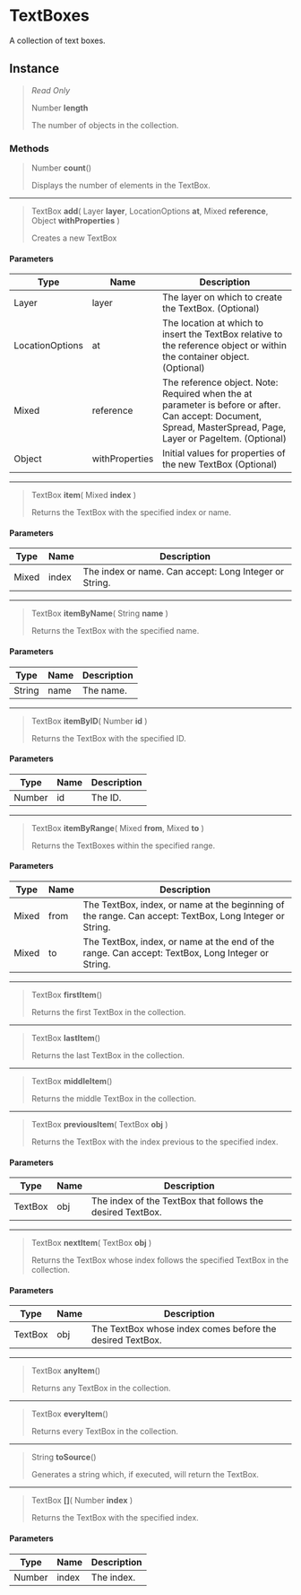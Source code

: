 # TextBoxes
A collection of text boxes.

## Instance
> *Read Only* 
> 
> Number **length** 
>
> The number of objects in the collection.

### Methods
> Number **count**()
> 
> Displays the number of elements in the TextBox.
*** 
> TextBox **add**( Layer **layer**, LocationOptions **at**, Mixed **reference**, Object **withProperties** )
> 
> Creates a new TextBox
#### Parameters
| Type | Name | Description |
|---|---|---|
| Layer | layer | The layer on which to create the TextBox. (Optional) |
| LocationOptions | at | The location at which to insert the TextBox relative to the reference object or within the container object. (Optional) |
| Mixed | reference | The reference object. Note: Required when the at parameter is before or after. Can accept: Document, Spread, MasterSpread, Page, Layer or PageItem. (Optional) |
| Object | withProperties | Initial values for properties of the new TextBox (Optional) |

*** 
> TextBox **item**( Mixed **index** )
> 
> Returns the TextBox with the specified index or name.
#### Parameters
| Type | Name | Description |
|---|---|---|
| Mixed | index | The index or name. Can accept: Long Integer or String. |

*** 
> TextBox **itemByName**( String **name** )
> 
> Returns the TextBox with the specified name.
#### Parameters
| Type | Name | Description |
|---|---|---|
| String | name | The name. |

*** 
> TextBox **itemByID**( Number **id** )
> 
> Returns the TextBox with the specified ID.
#### Parameters
| Type | Name | Description |
|---|---|---|
| Number | id | The ID. |

*** 
> TextBox **itemByRange**( Mixed **from**, Mixed **to** )
> 
> Returns the TextBoxes within the specified range.
#### Parameters
| Type | Name | Description |
|---|---|---|
| Mixed | from | The TextBox, index, or name at the beginning of the range. Can accept: TextBox, Long Integer or String. |
| Mixed | to | The TextBox, index, or name at the end of the range. Can accept: TextBox, Long Integer or String. |

*** 
> TextBox **firstItem**()
> 
> Returns the first TextBox in the collection.
*** 
> TextBox **lastItem**()
> 
> Returns the last TextBox in the collection.
*** 
> TextBox **middleItem**()
> 
> Returns the middle TextBox in the collection.
*** 
> TextBox **previousItem**( TextBox **obj** )
> 
> Returns the TextBox with the index previous to the specified index.
#### Parameters
| Type | Name | Description |
|---|---|---|
| TextBox | obj | The index of the TextBox that follows the desired TextBox. |

*** 
> TextBox **nextItem**( TextBox **obj** )
> 
> Returns the TextBox whose index follows the specified TextBox in the collection.
#### Parameters
| Type | Name | Description |
|---|---|---|
| TextBox | obj | The TextBox whose index comes before the desired TextBox. |

*** 
> TextBox **anyItem**()
> 
> Returns any TextBox in the collection.
*** 
> TextBox **everyItem**()
> 
> Returns every TextBox in the collection.
*** 
> String **toSource**()
> 
> Generates a string which, if executed, will return the TextBox.
*** 
> TextBox **[]**( Number **index** )
> 
> Returns the TextBox with the specified index.
#### Parameters
| Type | Name | Description |
|---|---|---|
| Number | index | The index. |


